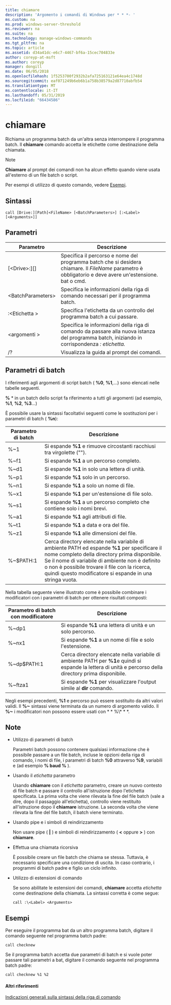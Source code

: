 ```yaml
---
title: chiamare
description: 'Argomento i comandi di Windows per * * *- '
ms.custom: na
ms.prod: windows-server-threshold
ms.reviewer: na
ms.suite: na
ms.technology: manage-windows-commands
ms.tgt_pltfrm: na
ms.topic: article
ms.assetid: d34a41dc-e6c7-4467-bf6a-15cec704833e
author: coreyp-at-msft
ms.author: coreyp
manager: dongill
ms.date: 06/05/2018
ms.openlocfilehash: 1f5253700f2932b2afa725163121e64ea4c1748d
ms.sourcegitcommit: eaf071249b6eb6b1a758b38579a2d87710abfb54
ms.translationtype: MT
ms.contentlocale: it-IT
ms.lasthandoff: 05/31/2019
ms.locfileid: "66434586"
---
```

# <a name="call"></a>chiamare



Richiama un programma batch da un'altra senza interrompere il programma batch. Il **chiamare** comando accetta le etichette come destinazione della chiamata.

> [!NOTE]
> **Chiamare** al prompt dei comandi non ha alcun effetto quando viene usata all'esterno di un file batch o script.

Per esempi di utilizzo di questo comando, vedere [Esempi](#BKMK_examples).

## <a name="syntax"></a>Sintassi

```
call [Drive:][Path]<FileName> [<BatchParameters>] [:<Label> [<Arguments>]]
```

## <a name="parameters"></a>Parametri

|           Parametro           |                                                                         Descrizione                                                                          |
|-------------------------------|--------------------------------------------------------------------------------------------------------------------------------------------------------------|
| [\<Drive>:][<Path>]<FileName> | Specifica il percorso e nome del programma batch che si desidera chiamare. Il *FileName* parametro è obbligatorio e deve avere un'estensione. bat o cmd. |
|      \<BatchParameters>       |                                            Specifica le informazioni della riga di comando necessari per il programma batch.                                             |
|           :\<Etichetta >           |                                            Specifica l'etichetta da un controllo del programma batch a cui passare.                                             |
|         \<argomenti >          |                     Specifica le informazioni della riga di comando da passare alla nuova istanza del programma batch, iniziando in corrispondenza *: etichetta.*                     |
|              /?               |                                                             Visualizza la guida al prompt dei comandi.                                                             |

## <a name="batch-parameters"></a>Parametri di batch

I riferimenti agli argomenti di script batch ( **%0**, **%1**,...) sono elencati nelle tabelle seguenti.

**%** * in un batch dello script fa riferimento a tutti gli argomenti (ad esempio, **%1**, **%2**, **%3**...)

È possibile usare la sintassi facoltativi seguenti come le sostituzioni per i parametri di batch ( **%n**):

|Parametro di batch|Descrizione|
|---------------|-----------|
|%~1|Si espande **%1** e rimuove circostanti racchiusi tra virgolette ("").|
|%~f1|Si espande **%1** a un percorso completo.|
|%~d1|Si espande **%1** in solo una lettera di unità.|
|%~p1|Si espande **%1** solo in un percorso.|
|%~n1|Si espande **%1** a solo un nome di file.|
|%~x1|Si espande **%1** per un'estensione di file solo.|
|%~s1|Si espande **%1** a un percorso completo che contiene solo i nomi brevi.|
|%~a1|Si espande **%1** agli attributi di file.|
|%~t1|Si espande **%1** a data e ora del file.|
|%~z1|Si espande **%1** alle dimensioni del file.|
|%~$PATH:1|Cerca directory elencate nella variabile di ambiente PATH ed espande **%1** per specificare il nome completo della directory prima disponibile. Se il nome di variabile di ambiente non è definito o non è possibile trovare il file con la ricerca, quindi questo modificatore si espande in una stringa vuota.|

Nella tabella seguente viene illustrato come è possibile combinare i modificatori con i parametri di batch per ottenere risultati composti:

|Parametro di batch con modificatore|Descrizione|
|-----------------------------|-----------|
|%~dp1|Si espande **%1** una lettera di unità e un solo percorso.|
|%~nx1|Si espande **%1** a un nome di file e solo l'estensione.|
|%~dp$PATH:1|Cerca directory elencate nella variabile di ambiente PATH per **%1**e quindi si espande la lettera di unità e percorso della directory prima disponibile.|
|%~ftza1|Si espande **%1** per visualizzare l'output simile al **dir** comando.|

Negli esempi precedenti, **%1** e percorso può essere sostituito da altri valori validi. Il <strong>%~</strong> sintassi viene terminata da un numero di argomento valido. Il <strong>%~</strong> i modificatori non possono essere usati con * * %\\* * *.

## <a name="remarks"></a>Note

-   Utilizzo di parametri di batch

    Parametri batch possono contenere qualsiasi informazione che è possibile passare a un file batch, incluse le opzioni della riga di comando, i nomi di file, i parametri di batch **%0** attraverso **%9**, variabili e (ad esempio **% baud %** ).
-   Usando il *etichetta* parametro

    Usando **chiamare** con il *etichetta* parametro, creare un nuovo contesto di file batch e passare il controllo all'istruzione dopo l'etichetta specificata. La prima volta che viene rilevata la fine del file batch (vale a dire, dopo il passaggio all'etichetta), controllo viene restituito all'istruzione dopo il **chiamare** istruzione. La seconda volta che viene rilevata la fine del file batch, il batch viene terminato.
-   Usando pipe e i simboli di reindirizzamento

    Non usare pipe ( **|** ) e simboli di reindirizzamento ( **<** oppure **>** ) con **chiamare**.
-   Effettua una chiamata ricorsiva

    È possibile creare un file batch che chiama se stessa. Tuttavia, è necessario specificare una condizione di uscita. In caso contrario, i programmi di batch padre e figlio un ciclo infinito.
-   Utilizzo di estensioni di comando

    Se sono abilitate le estensioni dei comandi, **chiamare** accetta *etichetta* come destinazione della chiamata. La sintassi corretta è come segue:

    `call :\<Label> <Arguments>`

## <a name="BKMK_examples"></a>Esempi

Per eseguire il programma bat da un altro programma batch, digitare il comando seguente nel programma batch padre:
```
call checknew
```
Se il programma batch accetta due parametri di batch e si vuole poter passare tali parametri a bat, digitare il comando seguente nel programma batch padre:
```
call checknew %1 %2
```

#### <a name="additional-references"></a>Altri riferimenti

[Indicazioni generali sulla sintassi della riga di comando](command-line-syntax-key.md)